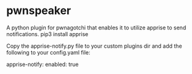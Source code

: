 # pwnspeaker
A python plugin for pwnagotchi that enables it to utilize apprise to send notifications.
pip3 install apprise

Copy the apprise-notify.py file to your custom plugins dir and add the following to your config.yaml file:

apprise-notify:
    enabled: true
